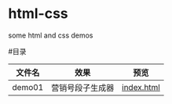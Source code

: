 # html-css
some html and css demos

#目录

文件名 | 效果 |  预览  
-|-|-
demo01 | 营销号段子生成器 | [index.html](https://github.com/oCodeHoney/html-css/demo01/index.html) |
